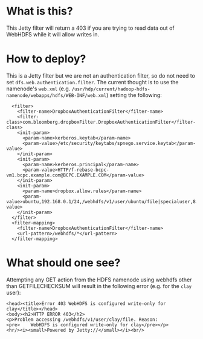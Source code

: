 # What is this?
This Jetty filter will return a 403 if you are trying to read data out of WebHDFS while it will allow writes in.

# How to deploy?

This is a Jetty filter but we are not an authentication filter, so do not need to set `dfs.web.authentication.filter`. The current thought is to use the namenode's `web.xml` (e.g. `/usr/hdp/current/hadoop-hdfs-namenode/webapps/hdfs/WEB-INF/web.xml`) setting the following:
```
  <filter>
    <filter-name>DropboxAuthenticationFilter</filter-name>
    <filter-class>com.bloomberg.dropboxFilter.DropboxAuthenticationFilter</filter-class>
    <init-param>
      <param-name>kerberos.keytab</param-name>
      <param-value>/etc/security/keytabs/spnego.service.keytab</param-value>
    </init-param>
    <init-param>
      <param-name>kerberos.principal</param-name>
      <param-value>HTTP/f-rebase-bcpc-vm1.bcpc.example.com@BCPC.EXAMPLE.COM</param-value>
    </init-param>
    <init-param>
      <param-name>dropbox.allow.rules</param-name>
      <param-value>ubuntu,192.168.0.1/24,/webhdfs/v1/user/ubuntu/file|specialuser,8.0.0.0/8,/webhdfs/v1/user/special/my_file</param-value>
    </init-param>
  </filter>
  <filter-mapping>
    <filter-name>DropboxAuthenticationFilter</filter-name>
    <url-pattern>/webhdfs/*</url-pattern>
  </filter-mapping>
```

# What should one see?

Attempting any GET action from the HDFS namenode using webhdfs other than GETFILECHECKSUM will result in the following error (e.g. for the `clay` user):
```
<head><title>Error 403 WebHDFS is configured write-only for clay</title></head>
<body><h2>HTTP ERROR 403</h2>
<p>Problem accessing /webhdfs/v1/user/clay/file. Reason:
<pre>    WebHDFS is configured write-only for clay</pre></p>
<hr/><i><small>Powered by Jetty://</small></i><br/>
```
